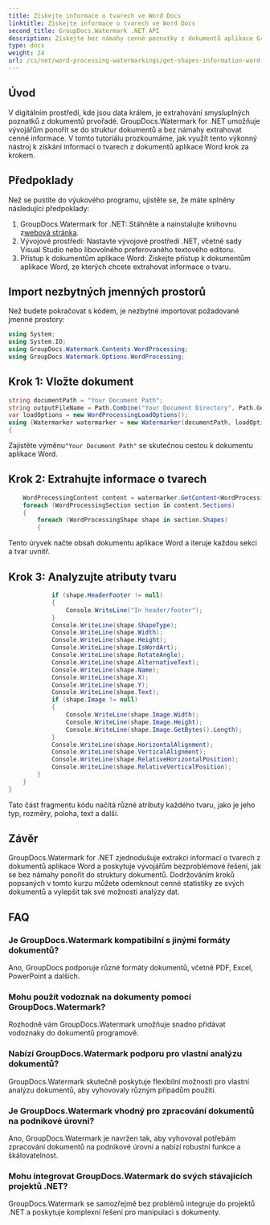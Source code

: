 ```yaml
---
title: Získejte informace o tvarech ve Word Docs
linktitle: Získejte informace o tvarech ve Word Docs
second_title: GroupDocs.Watermark .NET API
description: Získejte bez námahy cenné poznatky z dokumentů aplikace GroupDocs pro .NET. Bezproblémově extrahujte informace o tvaru pro lepší analýzu dat.
type: docs
weight: 24
url: /cs/net/word-processing-watermarkings/get-shapes-information-word-docs/
---
```

## Úvod
V digitálním prostředí, kde jsou data králem, je extrahování smysluplných poznatků z dokumentů prvořadé. GroupDocs.Watermark for .NET umožňuje vývojářům ponořit se do struktur dokumentů a bez námahy extrahovat cenné informace. V tomto tutoriálu prozkoumáme, jak využít tento výkonný nástroj k získání informací o tvarech z dokumentů aplikace Word krok za krokem.
## Předpoklady
Než se pustíte do výukového programu, ujistěte se, že máte splněny následující předpoklady:
1.  GroupDocs.Watermark for .NET: Stáhněte a nainstalujte knihovnu z[webová stránka](https://releases.groupdocs.com/Watermark/net/).
2. Vývojové prostředí: Nastavte vývojové prostředí .NET, včetně sady Visual Studio nebo libovolného preferovaného textového editoru.
3. Přístup k dokumentům aplikace Word: Získejte přístup k dokumentům aplikace Word, ze kterých chcete extrahovat informace o tvaru.

## Import nezbytných jmenných prostorů
Než budete pokračovat s kódem, je nezbytné importovat požadované jmenné prostory:
```csharp
using System;
using System.IO;
using GroupDocs.Watermark.Contents.WordProcessing;
using GroupDocs.Watermark.Options.WordProcessing;
```
## Krok 1: Vložte dokument
```csharp
string documentPath = "Your Document Path";
string outputFileName = Path.Combine("Your Document Directory", Path.GetFileName(documentPath));
var loadOptions = new WordProcessingLoadOptions();
using (Watermarker watermarker = new Watermarker(documentPath, loadOptions))
{
```
 Zajistěte výměnu`"Your Document Path"` se skutečnou cestou k dokumentu aplikace Word.
## Krok 2: Extrahujte informace o tvarech
```csharp
	WordProcessingContent content = watermarker.GetContent<WordProcessingContent>();
	foreach (WordProcessingSection section in content.Sections)
	{
		foreach (WordProcessingShape shape in section.Shapes)
		{
```
Tento úryvek načte obsah dokumentu aplikace Word a iteruje každou sekci a tvar uvnitř.
## Krok 3: Analyzujte atributy tvaru
```csharp
			if (shape.HeaderFooter != null)
			{
				Console.WriteLine("In header/footer");
			}
			Console.WriteLine(shape.ShapeType);
			Console.WriteLine(shape.Width);
			Console.WriteLine(shape.Height);
			Console.WriteLine(shape.IsWordArt);
			Console.WriteLine(shape.RotateAngle);
			Console.WriteLine(shape.AlternativeText);
			Console.WriteLine(shape.Name);
			Console.WriteLine(shape.X);
			Console.WriteLine(shape.Y);
			Console.WriteLine(shape.Text);
			if (shape.Image != null)
			{
				Console.WriteLine(shape.Image.Width);
				Console.WriteLine(shape.Image.Height);
				Console.WriteLine(shape.Image.GetBytes().Length);
			}
			Console.WriteLine(shape.HorizontalAlignment);
			Console.WriteLine(shape.VerticalAlignment);
			Console.WriteLine(shape.RelativeHorizontalPosition);
			Console.WriteLine(shape.RelativeVerticalPosition);
		}
	}
}
```
Tato část fragmentu kódu načítá různé atributy každého tvaru, jako je jeho typ, rozměry, poloha, text a další.

## Závěr
GroupDocs.Watermark for .NET zjednodušuje extrakci informací o tvarech z dokumentů aplikace Word a poskytuje vývojářům bezproblémové řešení, jak se bez námahy ponořit do struktury dokumentů. Dodržováním kroků popsaných v tomto kurzu můžete odemknout cenné statistiky ze svých dokumentů a vylepšit tak své možnosti analýzy dat.
## FAQ
### Je GroupDocs.Watermark kompatibilní s jinými formáty dokumentů?
Ano, GroupDocs podporuje různé formáty dokumentů, včetně PDF, Excel, PowerPoint a dalších.
### Mohu použít vodoznak na dokumenty pomocí GroupDocs.Watermark?
Rozhodně vám GroupDocs.Watermark umožňuje snadno přidávat vodoznaky do dokumentů programově.
### Nabízí GroupDocs.Watermark podporu pro vlastní analýzu dokumentů?
GroupDocs.Watermark skutečně poskytuje flexibilní možnosti pro vlastní analýzu dokumentů, aby vyhovovaly různým případům použití.
### Je GroupDocs.Watermark vhodný pro zpracování dokumentů na podnikové úrovni?
Ano, GroupDocs.Watermark je navržen tak, aby vyhovoval potřebám zpracování dokumentů na podnikové úrovni a nabízí robustní funkce a škálovatelnost.
### Mohu integrovat GroupDocs.Watermark do svých stávajících projektů .NET?
GroupDocs.Watermark se samozřejmě bez problémů integruje do projektů .NET a poskytuje komplexní řešení pro manipulaci s dokumenty.